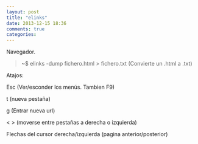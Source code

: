 ```yaml
---
layout: post
title: "elinks"
date: 2013-12-15 18:36
comments: true
categories: 
---
```

Navegador.

>~$ elinks -dump fichero.html > fichero.txt  (Convierte un .html a .txt)

Atajos:

Esc (Ver/esconder los menús. Tambien F9)

t (nueva pestaña)

g (Entrar nueva url)

< > (moverse entre pestañas a derecha o izquierda)

Flechas del cursor derecha/izquierda (pagina anterior/posterior)

